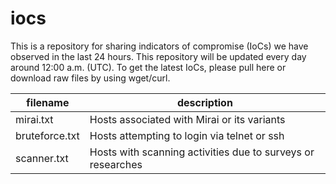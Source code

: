 # iocs
This is a repository for sharing indicators of compromise (IoCs) we have observed in the last 24 hours.
This repository will be updated every day around 12:00 a.m. (UTC). To get the latest IoCs, please pull here or download raw files by using wget/curl.

| filename       | description                                                 |
|----------------|-------------------------------------------------------------|
| mirai.txt      | Hosts associated with Mirai or its variants                 |
| bruteforce.txt | Hosts attempting to login via telnet or ssh                 |
| scanner.txt    | Hosts with scanning activities due to surveys or researches |
